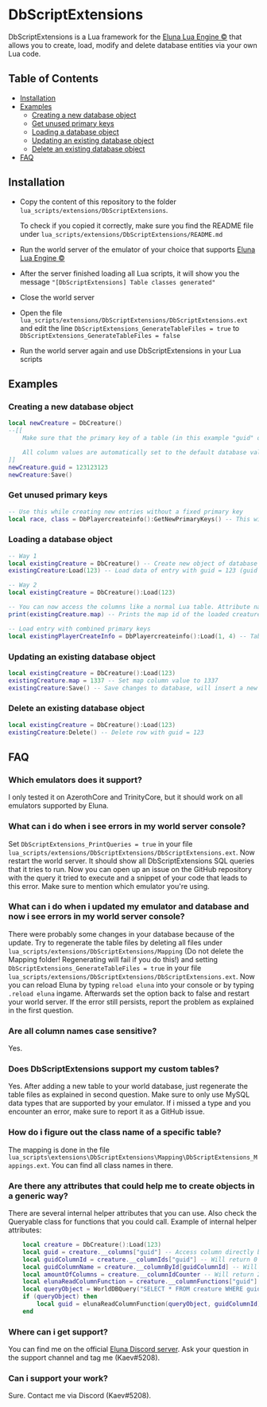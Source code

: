 # DbScriptExtensions

DbScriptExtensions is a Lua framework for the [Eluna Lua Engine ©](https://github.com/ElunaLuaEngine/Eluna) that allows you to create, load, modify and delete database entities via your own Lua code.

## Table of Contents

  - [Installation](#installation)
  - [Examples](#examples)
    - [Creating a new database object](#creating-a-new-database-object)
    - [Get unused primary keys](#get-unused-primary-keys)
    - [Loading a database object](#loading-a-database-object)
    - [Updating an existing database object](#updating-an-existing-database-object)
    - [Delete an existing database object](#delete-an-existing-database-object)
  - [FAQ](#faq)

## Installation
* Copy the content of this repository to the folder `lua_scripts/extensions/DbScriptExtensions`.
  
  To check if you copied it correctly, make sure you find the README file under `lua_scripts/extensions/DbScriptExtensions/README.md`
* Run the world server of the emulator of your choice that supports [Eluna Lua Engine ©](https://github.com/ElunaLuaEngine/Eluna)
* After the server finished loading all Lua scripts, it will show you the message `"[DbScriptExtensions] Table classes generated"`
* Close the world server
* Open the file `lua_scripts/extensions/DbScriptExtensions/DbScriptExtensions.ext` and edit the line `DbScriptExtensions_GenerateTableFiles = true` to `DbScriptExtensions_GenerateTableFiles = false`
* Run the world server again and use DbScriptExtensions in your Lua scripts

## Examples
### Creating a new database object

```lua
local newCreature = DbCreature()
--[[
    Make sure that the primary key of a table (in this example "guid" of table "creature") isn't already existing, otherwise the object will not properly track changes to existing values in the database.

    All column values are automatically set to the default database values when you're creating a new object.
]]
newCreature.guid = 123123123 
newCreature:Save()
```

### Get unused primary keys
```lua
-- Use this while creating new entries without a fixed primary key
local race, class = DbPlayercreateinfo():GetNewPrimaryKeys() -- This will return race = 12, class = 12 because the highest race and class in the table playercreateinfo are ID 11. It will always return all primary key columns.
```

### Loading a database object
```lua
-- Way 1
local existingCreature = DbCreature() -- Create new object of database table creature
existingCreature:Load(123) -- Load data of entry with guid = 123 (guid is the primary key of creature)

-- Way 2
local existingCreature = DbCreature():Load(123)

-- You can now access the columns like a normal Lua table. Attribute names are always the same as the column names in the table (case sensitive!).
print(existingCreature.map) -- Prints the map id of the loaded creature

-- Load entry with combined primary keys
local existingPlayerCreateInfo = DbPlayercreateinfo():Load(1, 4) -- Table playercreateinfo has a combined primary key based on column race and class. The order will always be the same as in the database which means we're loading the entry with race = 1 AND class = 4
```

### Updating an existing database object
```lua
local existingCreature = DbCreature():Load(123) 
existingCreature.map = 1337 -- Set map column value to 1337
existingCreature:Save() -- Save changes to database, will insert a new entry with guid 123 or update existing entry with guid 123
```

### Delete an existing database object
```lua
local existingCreature = DbCreature():Load(123) 
existingCreature:Delete() -- Delete row with guid = 123
```

## FAQ
### Which emulators does it support?
I only tested it on AzerothCore and TrinityCore, but it should work on all emulators supported by Eluna.

### What can i do when i see errors in my world server console?
Set `DbScriptExtensions_PrintQueries = true` in your file `lua_scripts/extensions/DbScriptExtensions/DbScriptExtensions.ext`. Now restart the world server. It should show all DbScriptExtensions SQL queries that it tries to run. Now you can open up an issue on the GitHub repository with the query it tried to execute and a snippet of your code that leads to this error. Make sure to mention which emulator you're using.

### What can i do when i updated my emulator and database and now i see errors in my world server console?
There were probably some changes in your database because of the update. Try to regenerate the table files by deleting all files under `lua_scripts/extensions/DbScriptExtensions/Mapping` (Do not delete the Mapping folder! Regenerating will fail if you do this!) and setting `DbScriptExtensions_GenerateTableFiles = true` in your file `lua_scripts/extensions/DbScriptExtensions/DbScriptExtensions.ext`. Now you can reload Eluna by typing `reload eluna` into your console or by typing `.reload eluna` ingame. Afterwards set the option back to false and restart your world server. If the error still persists, report the problem as explained in the first question.

### Are all column names case sensitive?
Yes.

### Does DbScriptExtensions support my custom tables?
Yes. After adding a new table to your world database, just regenerate the table files as explained in second question. Make sure to only use MySQL data types that are supported by your emulator. If i missed a type and you encounter an error, make sure to report it as a GitHub issue.

### How do i figure out the class name of a specific table?
The mapping is done in the file `lua_scripts\extensions\DbScriptExtensions\Mapping\DbScriptExtensions_Mappings.ext`. You can find all class names in there.

### Are there any attributes that could help me to create objects in a generic way?
There are several internal helper attributes that you can use. Also check the Queryable class for functions that you could call.
Example of internal helper attributes:
```lua
    local creature = DbCreature():Load(123)
    local guid = creature.__columns["guid"] -- Access column directly by name, same value as creature.guid
    local guidColumnId = creature.__columnIds["guid"] -- Will return 0 because guid is the first column in the table creature (it's 0 based because the ElunaQuery functions are 0 based. Lua is usually 1 based)
    local guidColumnName = creature.__columnById[guidColumnId] -- Will return "guid" because column 1 is guid as seen in the line above
    local amountOfColumns = creature.__columnIdCounter -- Will return 24 because the table creature has 24 columns
    local elunaReadColumnFunction = creature.__columnFunctions["guid"] -- Will return function ElunaQuery:GetUInt32 because this is the function to read the value out of an query object. Use like this: elunaReadColumnFunction(query, columnId)
    local queryObject = WorldDBQuery("SELECT * FROM creature WHERE guid = 123")
    if (queryObject) then
        local guid = elunaReadColumnFunction(queryObject, guidColumnId) -- Will return 123
    end
```

### Where can i get support?
You can find me on the official [Eluna Discord server](https://discord.gg/Ed5HK3Dc). Ask your question in the support channel and tag me (Kaev#5208).

### Can i support your work?
Sure. Contact me via Discord (Kaev#5208).
